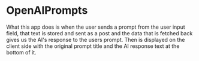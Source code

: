 # OpenAIPrompts
What this app does is when the user sends a prompt from the user input field, that text is stored and sent as a post and the data that is fetched back gives us the AI's response to the users prompt. Then is displayed on the client side with the original prompt title and the AI response text at the bottom of it.
